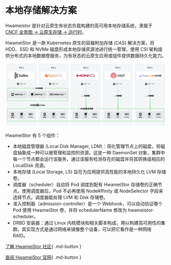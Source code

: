 # 本地存储解决方案

Hwameistor 是针对云原生有状态负载构建的高可用本地存储系统，隶属于 [CNCF 全景图 -> 云原生存储 -> 运行时](https://landscape.cncf.io/?selected=hwamei-stor)。

HwameiStor 是一款 Kubernetes 原生的容器附加存储 (CAS) 解决方案，将 HDD、SSD 和 NVMe 磁盘形成本地存储资源池进行统一管理，使用 CSI 架构提供分布式的本地数据卷服务，为有状态的云原生应用或组件提供数据持久化能力。

![系统架构](images/hwa.png)

HwameiStor 有 5 个组件：

- 本地磁盘管理器 (Local Disk Manager, LDM)：简化管理节点上的磁盘，将磁盘抽象成一种可以被管理和监控的资源。这是一种 DaemonSet 对象，集群中每一个节点都会运行该服务，通过该服务检测存在的磁盘并将其转换成相应的 LocalDisk 资源。
- 本地存储 (Local Storage, LS) 旨在为应用提供高性能的本地持久化 LVM 存储卷。
- 调度器（scheduler）自动将 Pod 调度到配有 HwameiStor 存储卷的正确节点。使用调度器后，Pod 不必再使用 NodeAffinity 或 NodeSelector 字段来选择节点。调度器能处理 LVM 和 Disk 存储卷。
- 准入控制器（admission-controller）是一个 Webhook，可以自动验证哪个 Pod 使用 HwameiStor 卷，并将 schedulerName 修改为 hwameistor-scheduler。
- DRBD 安装器：通过 Linux 内核模块和相关脚本构成，用以构建高可用性的集群。其实现方式是通过网络来镜像整个设备，可以把它看作是一种网络 RAID。

[了解 HwameiStor 社区](https://github.com/hwameistor/hwameistor){ .md-button }

[查阅 HwameiStor 官网](https://hwameistor.io/){ .md-button }
